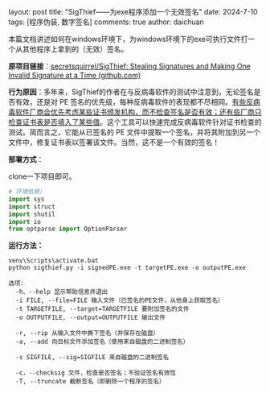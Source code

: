 layout: post
title: "SigThief——为exe程序添加一个无效签名"
date:   2024-7-10
tags: [程序伪装, 数字签名]
comments: true
author: daichuan

本篇文档讲述如何在windows环境下，为windows环境下的exe可执行文件打一个从其他程序上拿到的（无效）签名。

<!-- more -->

**原项目链接**：[secretsquirrel/SigThief: Stealing Signatures and Making One Invalid Signature at a Time (github.com)](https://github.com/secretsquirrel/SigThief)

**行为原因**：多年来，SigThief的作者在与反病毒软件的测试中注意到，无论签名是否有效，还是对 PE 签名的优先级，每种反病毒软件的表现都不尽相同。<u>有些反病毒软件厂商会优先考虑某些证书颁发机构，而不检查签名是否有效；还有些厂商只检查证书表是否填入了某些值</u>。这个工具可以快速完成反病毒软件针对证书检查的测试。简而言之，它能从已签名的 PE 文件中提取一个签名，并将其附加到另一个文件中，修复证书表以签署该文件。当然，这不是一个有效的签名！

**部署方式**：

clone一下项目即可。

```python
# 环境依赖:
import sys
import struct
import shutil
import io
from optparse import OptionParser
```

**运行方法：**

```
venv\Scripts\activate.bat
python sigthief.py -i signedPE.exe -t targetPE.exe -o outputPE.exe
```

```
选项:
  -h、--help 显示帮助信息并退出
  -i FILE, --file=FILE 输入文件（已签名的PE文件，从他身上获取签名）
  -t TARGETFILE, --target=TARGETFILE 要附加签名的文件
  -o OUTPUTFILE, --output=OUTPUTFILE 输出文件    
  
  -r, --rip 从输入文件中撕下签名（并保存在磁盘）
  -a, --add 向目标文件添加签名（使用来自磁盘的二进制签名）
  
  -s SIGFILE, --sig=SIGFILE 来自磁盘的二进制签名
  
  -c，--checksig 文件，检查是否签名；不验证签名有效性
  -T, --truncate 截断签名（即删除一个程序的签名）
```
